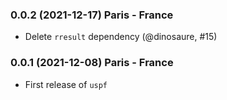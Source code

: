 ### 0.0.2 (2021-12-17) Paris - France

- Delete `rresult` dependency (@dinosaure, #15)

### 0.0.1 (2021-12-08) Paris - France

- First release of `uspf`
